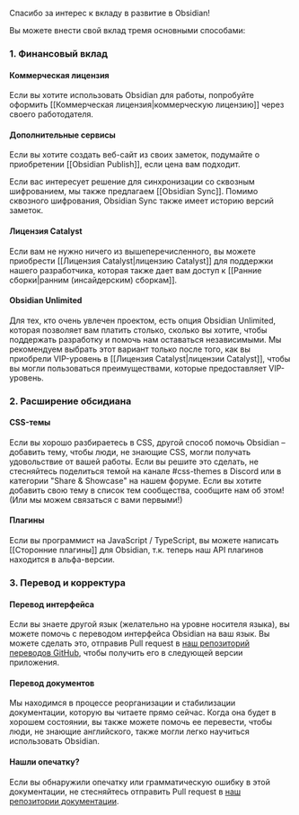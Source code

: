 Спасибо за интерес к вкладу в развитие в Obsidian!

Вы можете внести свой вклад тремя основными способами:

### 1. Финансовый вклад

#### Коммерческая лицензия

Если вы хотите использовать Obsidian для работы, попробуйте оформить [[Коммерческая лицензия|коммерческую лицензию]] через своего работодателя.

#### Дополнительные сервисы

Если вы хотите создать веб-сайт из своих заметок, подумайте о приобретении [[Obsidian Publish]], если цена вам подходит.

Если вас интересует решение для синхронизации со сквозным шифрованием, мы также предлагаем [[Obsidian Sync]]. Помимо сквозного шифрования, Obsidian Sync также имеет историю версий заметок.

#### Лицензия Catalyst

Если вам не нужно ничего из вышеперечисленного, вы можете приобрести [[Лицензия Catalyst|лицензию Catalyst]] для поддержки нашего разработчика, которая также дает вам доступ к [[Ранние сборки|ранним (инсайдерским) сборкам]].

#### Obsidian Unlimited

Для тех, кто очень увлечен проектом, есть опция Obsidian Unlimited, которая позволяет вам платить столько, сколько вы хотите, чтобы поддержать разработку и помочь нам оставаться независимыми. Мы рекомендуем выбрать этот вариант только после того, как вы приобрели VIP-уровень в [[Лицензия Catalyst|лицензии Catalyst]], чтобы вы могли пользоваться преимуществами, которые предоставляет VIP-уровень.

### 2. Расширение обсидиана

#### CSS-темы

Если вы хорошо разбираетесь в CSS, другой способ помочь Obsidian – добавить тему, чтобы люди, не знающие CSS, могли получать удовольствие от вашей работы. Если вы решите это сделать, не стесняйтесь поделиться темой на канале #css-themes в Discord или в категории "Share & Showcase" на нашем форуме. Если вы хотите добавить свою тему в список тем сообщества, сообщите нам об этом! (Или мы можем связаться с вами первыми!)

#### Плагины

Если вы программист на JavaScript / TypeScript, вы можете написать [[Сторонние плагины]] для Obsidian, т.к. теперь наш API плагинов находится в альфа-версии.

### 3. Перевод и корректура

#### Перевод интерфейса

Если вы знаете другой язык (желательно на уровне носителя языка), вы можете помочь с переводом интерфейса Obsidian на ваш язык. Вы можете сделать это, отправив Pull request в [наш репозиторий переводов GitHub](https://github.com/obsidianmd/obsidian-translations), чтобы получить его в следующей версии приложения.

#### Перевод документов

Мы находимся в процессе реорганизации и стабилизации документации, которую вы читаете прямо сейчас. Когда она будет в хорошем состоянии, вы также можете помочь ее перевести, чтобы люди, не знающие английского, также могли легко научиться использовать Obsidian.

#### Нашли опечатку?

Если вы обнаружили опечатку или грамматическую ошибку в этой документации, не стесняйтесь отправить Pull request в [наш репозитории документации](https://github.com/obsidianmd/obsidian-docs).